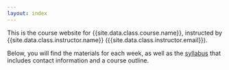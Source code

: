 ```yaml
---
layout: index
---
```


This is the course website for {{site.data.class.course.name}}, instructed by
{{site.data.class.instructor.name}} ({{site.data.class.instructor.email}}).

Below, you will find the materials for each week, as well as the [syllabus](syllabus) that
includes contact information and a course outline.
